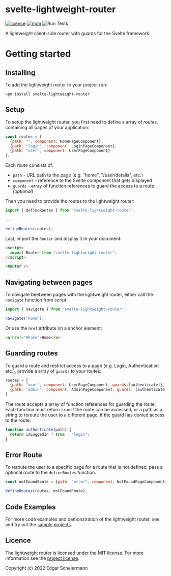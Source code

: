 # svelte-lightweight-router

[![licence](https://img.shields.io/badge/licence-MIT-blue)](https://github.com/escheiermann/svelte-lightweight-router/blob/main/LICENSE)
[![npm](https://img.shields.io/badge/npm-v0.1.6-red)](https://www.npmjs.com/package/svelte-lightweight-router/v/0.1.6)
![Run Tests](https://github.com/escheiermann/svelte-lightweight-router/actions/workflows/main.yml/badge.svg)

A lightweight client-side router with guards for the Svelte framework.

# Getting started

## Installing

To add the lightweight router to your project run:
```
npm install svelte-lightweight-router
```

## Setup

To setup the lightweight router, you first need to define a array of *routes*, containing all pages of your application:

```javascript
const routes = [
  {path: "", component: HomePageComponent},
  {path: "login", component: LoginPageComponent},
  {path: "user", component: UserPageComponent}
];
```

Each *route* consists of:
- `path` - URL path to the page (e.g. "home", "/user/details", etc.)
- `component` - reference to the Svelte component that gets displayed
- `guards` - array of function references to guard the access to a route _(optional)_

Then you need to provide the routes to the lightweight router:

```javascript
import { defineRoutes } from "svelte-lightweight-router";

...

defineRoutes(routes);
```

Last, import the `Router` and display it in your document:

```html
<script>
  import Router from "svelte-lightweight-router";
</script>

<Router />
```

## Navigating between pages

To navigate beetween pages with the lightweight router, either call the `navigate` function from script:

```javascript
import { navigate } from "svelte-lightweight-router";

navigate("home");
```

Or use the `href` attribute on a anchor element:

```html
<a href="#home">Home</a>
```

## Guarding routes

To guard a route and restrict access to a page (e.g. Login, Authentication etc.), provide a array of `guards` to your routes:

```javascript
routes = [
  {path: "user", component: UserPageComponent, guards:[authenticate]},
  {path: "admin", component: AdminPageComponent, guards: [authenticate, authorize]}
]
```

The route accepts a array of function references for guarding the route. Each function must return `true` if the route can be accessed, or a path as a string to reroute the user to a different page, if the guard has denied access to the route:

```javascript
function authenticate(path) {
  return isLoggedIn ? true : "login";
}
```

## Error Route

To reroute the user to a specific page for a route that is not defined, pass a optional route to the `defineRoutes` function.

```javascript
const notFoundRoute = {path: "error", component: NotFoundPageComponent};

defineRoutes(routes, notFoundRoute);
```

## Code Examples

For more code examples and demonstration of the lightweight router, see and try out the [sample projects](https://github.com/escheiermann/svelte-lightweight-router/tree/main/samples).

## Licence
The lightweight router is licensed under the MIT license. For more information see the [project license](https://github.com/escheiermann/svelte-lightweight-router/blob/main/LICENSE).

Copyright (c) 2022 Edgar Scheiermann
